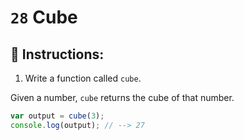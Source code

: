 # `28` Cube 

## 📝 Instructions:

1. Write a function called `cube`.

Given a number, `cube` returns the cube of that number.

```Javascript
var output = cube(3);
console.log(output); // --> 27
```